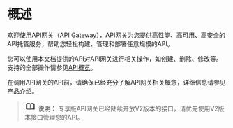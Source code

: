 # 概述<a name="ZH-CN_TOPIC_0000001082135063"></a>

欢迎使用API网关（API Gateway），API网关为您提供高性能、高可用、高安全的API托管服务，帮助您轻松构建、管理和部署任意规模的API。

您可以使用本文档提供的API对API网关进行相关操作，如创建、删除、修改等。支持的全部操作请参见[API概览](API概览.md#ZH-CN_TOPIC_0000001081837239)。

在调用API网关的API前，请确保已经充分了解API网关相关概念，详细信息请参见[产品介绍](https://support.huaweicloud.com/productdesc-apig/apig_0080101651.html)。

>![](public_sys-resources/icon-note.gif) **说明：** 
>专享版API网关已经陆续开放V2版本的接口，请优先使用V2版本接口管理您的API。

